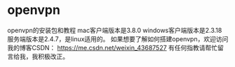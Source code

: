 # openvpn
openvpn的安装包和教程
mac客户端版本是3.8.0
windows客户端版本是2.3.18
服务端版本是2.4.7，是linux适用的。
如果想要了解如何搭建openvpn，欢迎访问我的博客CSDN： https://me.csdn.net/weixin_43687527
有任何指教请帮忙留言给我，我积极改正。
